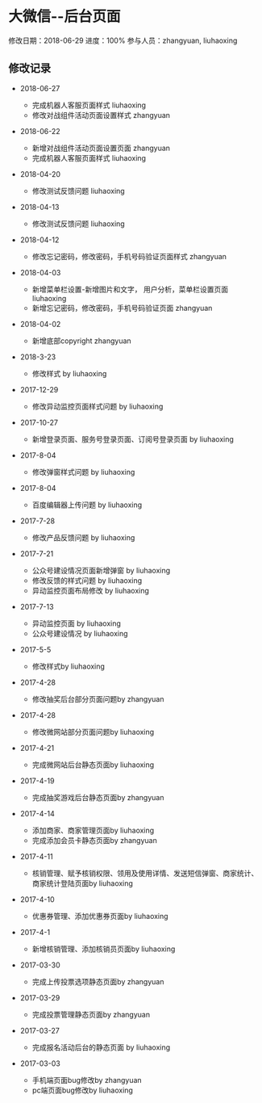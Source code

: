 # 大微信--后台页面
修改日期：2018-06-29
进度：100%
参与人员：zhangyuan, liuhaoxing

## 修改记录
- 2018-06-27
    * 完成机器人客服页面样式 liuhaoxing
    * 修改对战组件活动页面设置样式  zhangyuan
- 2018-06-22
    * 新增对战组件活动页面设置页面  zhangyuan
    * 完成机器人客服页面样式  liuhaoxing
- 2018-04-20
    * 修改测试反馈问题  liuhaoxing
- 2018-04-13
    * 修改测试反馈问题  liuhaoxing
- 2018-04-12
    * 修改忘记密码，修改密码，手机号码验证页面样式  zhangyuan
- 2018-04-03
    * 新增菜单栏设置-新增图片和文字， 用户分析，菜单栏设置页面  liuhaoxing
    * 新增忘记密码，修改密码，手机号码验证页面  zhangyuan
- 2018-04-02
    * 新增底部copyright   zhangyuan
- 2018-3-23
    * 修改样式 by liuhaoxing
- 2017-12-29
    * 修改异动监控页面样式问题 by liuhaoxing
- 2017-10-27
    * 新增登录页面、服务号登录页面、订阅号登录页面 by liuhaoxing
- 2017-8-04
    * 修改弹窗样式问题 by liuhaoxing
- 2017-8-04
    * 百度编辑器上传问题 by liuhaoxing

- 2017-7-28
    * 修改产品反馈问题 by liuhaoxing

- 2017-7-21
    * 公众号建设情况页面新增弹窗 by liuhaoxing
    * 修改反馈的样式问题 by liuhaoxing
    * 异动监控页面布局修改 by liuhaoxing

- 2017-7-13
    * 异动监控页面 by liuhaoxing
    * 公众号建设情况 by liuhaoxing

- 2017-5-5
    * 修改样式by liuhaoxing

- 2017-4-28
    * 修改抽奖后台部分页面问题by zhangyuan

- 2017-4-28
    * 修改微网站部分页面问题by liuhaoxing

- 2017-4-21
    * 完成微网站后台静态页面by liuhaoxing

- 2017-4-19
    * 完成抽奖游戏后台静态页面by zhangyuan

- 2017-4-14
    * 添加商家、商家管理页面by liuhaoxing
    * 完成添加会员卡静态页面by zhangyuan

- 2017-4-11
    * 核销管理、赋予核销权限、领用及使用详情、发送短信弹窗、商家统计、商家统计登陆页面by liuhaoxing

- 2017-4-10
    * 优惠券管理、添加优惠券页面by liuhaoxing

- 2017-4-1
    * 新增核销管理、添加核销员页面by liuhaoxing

- 2017-03-30
  * 完成上传投票选项静态页面by zhangyuan

- 2017-03-29
  * 完成投票管理静态页面by zhangyuan

- 2017-03-27
  * 完成报名活动后台的静态页面 by liuhaoxing

- 2017-03-03
  * 手机端页面bug修改by zhangyuan
  * pc端页面bug修改by liuhaoxing









